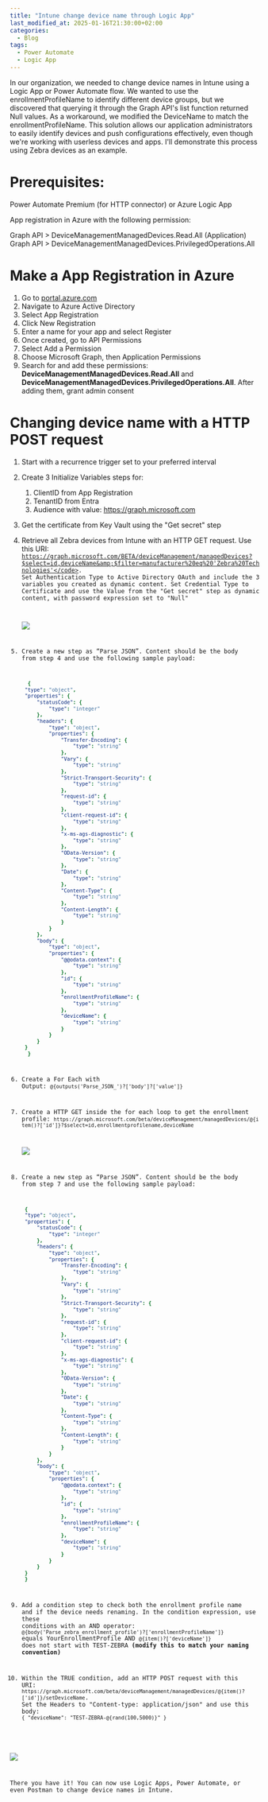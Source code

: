 ```yaml
---
title: "Intune change device name through Logic App"
last_modified_at: 2025-01-16T21:30:00+02:00
categories:
  - Blog
tags:
  - Power Automate
  - Logic App
---
```


In our organization, we needed to change device names in Intune using a Logic App or Power Automate flow. We wanted to use the enrollmentProfileName to identify different device groups, but we discovered that querying it through the Graph API's list function returned Null values. As a workaround, we modified the DeviceName to match the enrollmentProfileName. This solution allows our application administrators to easily identify devices and push configurations effectively, even though we're working with userless devices and apps. I'll demonstrate this process using Zebra devices as an example.

# **Prerequisites:**

Power Automate Premium (for HTTP connector) or Azure Logic App

App registration in Azure with the following permission:

Graph API > DeviceManagementManagedDevices.Read.All (Application) Graph API > DeviceManagementManagedDevices.PrivilegedOperations.All

# **Make a App Registration in Azure**

1. Go to [portal.azure.com](http://portal.azure.com)
2. Navigate to Azure Active Directory
3. Select App Registration
4. Click New Registration
5. Enter a name for your app and select Register
6. Once created, go to API Permissions
7. Select Add a Permission
8. Choose Microsoft Graph, then Application Permissions
9. Search for and add these permissions: **DeviceManagementManagedDevices.Read.All** and **DeviceManagementManagedDevices.PrivilegedOperations.All**. After adding them, grant admin consent

# **Changing device name with a HTTP POST request**

1. Start with a recurrence trigger set to your preferred interval
2. Create 3 Initialize Variables steps for:
    1. ClientID from App Registration
    2. TenantID from Entra
    3. Audience with value: https://graph.microsoft.com
3. Get the certificate from Key Vault using the "Get secret" step
4. Retrieve all Zebra devices from Intune with an HTTP GET request. Use this URI: <code> https://graph.microsoft.com/BETA/deviceManagement/managedDevices?$select=id,deviceName&amp;$filter=manufacturer%20eq%20'Zebra%20Technologies'</code>. Set Authentication Type to Active Directory OAuth and include the 3 variables you created as dynamic content. Set Credential Type to Certificate and use the Value from the "Get secret" step as dynamic content, with password expression set to "Null"
    
    ![](https://diegoderksen.github.io/assets/images/LogicApps/HTTP%20GET%20all%20zebra%20devices.png)
    
5. Create a new step as “Parse JSON”. Content should be the body from step 4 and use the following sample payload:
    
    ```yaml
      {
     "type": "object",
     "properties": {
         "statusCode": {
             "type": "integer"
         },
         "headers": {
             "type": "object",
             "properties": {
                 "Transfer-Encoding": {
                     "type": "string"
                 },
                 "Vary": {
                     "type": "string"
                 },
                 "Strict-Transport-Security": {
                     "type": "string"
                 },
                 "request-id": {
                     "type": "string"
                 },
                 "client-request-id": {
                     "type": "string"
                 },
                 "x-ms-ags-diagnostic": {
                     "type": "string"
                 },
                 "OData-Version": {
                     "type": "string"
                 },
                 "Date": {
                     "type": "string"
                 },
                 "Content-Type": {
                     "type": "string"
                 },
                 "Content-Length": {
                     "type": "string"
                 }
             }
         },
         "body": {
             "type": "object",
             "properties": {
                 "@@odata.context": {
                     "type": "string"
                 },
                 "id": {
                     "type": "string"
                 },
                 "enrollmentProfileName": {
                     "type": "string"
                 },
                 "deviceName": {
                     "type": "string"
                 }
             }
         }
     }
      }
    
    ```
    
6. Create a For Each with Output: `@{outputs('Parse_JSON_')?['body']?['value']}`
7. Create a HTTP GET inside the for each loop to get the enrollment profile: `https://graph.microsoft.com/beta/deviceManagement/managedDevices/@{item()?['id']}?$select=id,enrollmentprofilename,deviceName`
    
    ![](https://diegoderksen.github.io/assets/images/LogicApps/HTTP%20GET%20EnrollmentProfileName.png)
    
8. Create a new step as “Parse JSON”. Content should be the body from step 7 and use the following sample payload:
    
    ```yaml
     {
     "type": "object",
     "properties": {
         "statusCode": {
             "type": "integer"
         },
         "headers": {
             "type": "object",
             "properties": {
                 "Transfer-Encoding": {
                     "type": "string"
                 },
                 "Vary": {
                     "type": "string"
                 },
                 "Strict-Transport-Security": {
                     "type": "string"
                 },
                 "request-id": {
                     "type": "string"
                 },
                 "client-request-id": {
                     "type": "string"
                 },
                 "x-ms-ags-diagnostic": {
                     "type": "string"
                 },
                 "OData-Version": {
                     "type": "string"
                 },
                 "Date": {
                     "type": "string"
                 },
                 "Content-Type": {
                     "type": "string"
                 },
                 "Content-Length": {
                     "type": "string"
                 }
             }
         },
         "body": {
             "type": "object",
             "properties": {
                 "@@odata.context": {
                     "type": "string"
                 },
                 "id": {
                     "type": "string"
                 },
                 "enrollmentProfileName": {
                     "type": "string"
                 },
                 "deviceName": {
                     "type": "string"
                 }
             }
         }
     }
     }
    
    ```
    
9. Add a condition step to check both the enrollment profile name and if the device needs renaming. In the condition expression, use these conditions with an AND operator: `@{body('Parse_zebra_enrollment_profile')?['enrollmentProfileName']}` equals YourEnrollmentProfile AND `@{item()?['deviceName']}` does not start with TEST-ZEBRA **(modify this to match your naming convention)**
10. Within the TRUE condition, add an HTTP POST request with this URI: `https://graph.microsoft.com/beta/deviceManagement/managedDevices/@{item()?['id']}/setDeviceName`. Set the Headers to "Content-type: application/json" and use this body:  `{ "deviceName": "TEST-ZEBRA-@{rand(100,5000)}" }`

![](https://diegoderksen.github.io/assets/images/LogicApps/HTTP%20POST%20RENAME%20DEVICE.png)

There you have it! You can now use Logic Apps, Power Automate, or even Postman to change device names in Intune.
